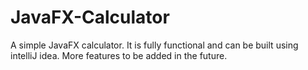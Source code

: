 # JavaFX-Calculator
A simple JavaFX calculator.  It is fully functional and can be built using intelliJ idea.  More features to be added in the future.
